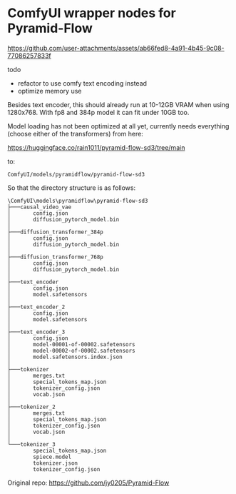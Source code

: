 # ComfyUI wrapper nodes for Pyramid-Flow


https://github.com/user-attachments/assets/ab66fed8-4a91-4b45-9c08-77086257833f


todo
- refactor to use comfy text encoding instead
- optimize memory use

Besides text encoder, this should already run at 10-12GB VRAM when using 1280x768.
With fp8 and 384p model it can fit under 10GB too.

Model loading has not been optimized at all yet, currently needs everything (choose either of the transformers) from here:

https://huggingface.co/rain1011/pyramid-flow-sd3/tree/main

to:

`ComfyUI/models/pyramidflow/pyramid-flow-sd3`

So that the directory structure is as follows:
```
\ComfyUI\models\pyramidflow\pyramid-flow-sd3
├───causal_video_vae
│       config.json
│       diffusion_pytorch_model.bin
│
├───diffusion_transformer_384p
│       config.json
│       diffusion_pytorch_model.bin
│
├───diffusion_transformer_768p
│       config.json
│       diffusion_pytorch_model.bin
│
├───text_encoder
│       config.json
│       model.safetensors
│
├───text_encoder_2
│       config.json
│       model.safetensors
│
├───text_encoder_3
│       config.json
│       model-00001-of-00002.safetensors
│       model-00002-of-00002.safetensors
│       model.safetensors.index.json
│
├───tokenizer
│       merges.txt
│       special_tokens_map.json
│       tokenizer_config.json
│       vocab.json
│
├───tokenizer_2
│       merges.txt
│       special_tokens_map.json
│       tokenizer_config.json
│       vocab.json
│
└───tokenizer_3
        special_tokens_map.json
        spiece.model
        tokenizer.json
        tokenizer_config.json
```

Original repo: https://github.com/jy0205/Pyramid-Flow
